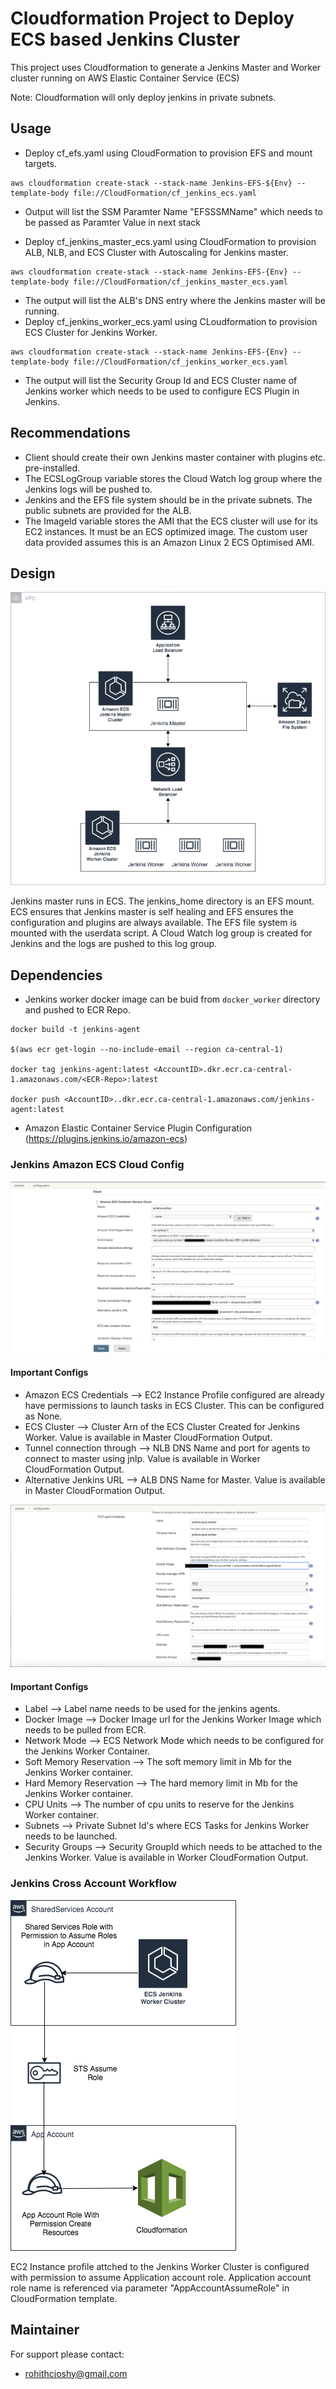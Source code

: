 # Cloudformation Project to Deploy ECS based Jenkins Cluster 

This project uses Cloudformation to generate a Jenkins Master and Worker cluster running on AWS Elastic Container Service (ECS)

Note: Cloudformation will only deploy jenkins in private subnets. 


## Usage

- Deploy cf_efs.yaml using CloudFormation to provision EFS and mount targets.

```
aws cloudformation create-stack --stack-name Jenkins-EFS-${Env} --template-body file://CloudFormation/cf_jenkins_ecs.yaml
```

- Output will list the SSM Paramter Name "EFSSSMName" which needs to be passed as Paramter Value in next stack 

- Deploy cf_jenkins_master_ecs.yaml using CloudFormation to provision ALB, NLB, and ECS Cluster with Autoscaling for Jenkins master.

```
aws cloudformation create-stack --stack-name Jenkins-EFS-{Env} --template-body file://CloudFormation/cf_jenkins_master_ecs.yaml
```

- The output will list the ALB's DNS entry where the Jenkins master will be running.
- Deploy cf_jenkins_worker_ecs.yaml using CLoudformation to provision ECS Cluster for Jenkins Worker.

```
aws cloudformation create-stack --stack-name Jenkins-EFS-{Env} --template-body file://CloudFormation/cf_jenkins_worker_ecs.yaml
```

- The output will list the Security Group Id and ECS Cluster name of Jenkins worker which needs to be used to configure ECS Plugin in Jenkins.


## Recommendations

- Client should create their own Jenkins master container with plugins etc. pre-installed.
- The ECSLogGroup variable stores the Cloud Watch log group where the Jenkins logs will be pushed to.
- Jenkins and the EFS file system should be in the private subnets. The public subnets are provided for the ALB.
- The ImageId variable stores the AMI that the ECS cluster will use for its EC2 instances. It must be an ECS optimized image. The custom user data provided assumes this is an Amazon Linux 2 ECS Optimised AMI.

## Design

![](images/AWSJenkinsECS.png)

Jenkins master runs in ECS. The jenkins_home directory is an EFS mount. ECS ensures that Jenkins master is self healing and EFS ensures the configuration and plugins are always available. The EFS file system is mounted with the userdata script. A Cloud Watch log group is created for Jenkins and the logs are pushed to this log group. 


## Dependencies
- Jenkins worker docker image can be buid from `docker_worker` directory and pushed to ECR Repo.

```
docker build -t jenkins-agent

$(aws ecr get-login --no-include-email --region ca-central-1)

docker tag jenkins-agent:latest <AccountID>.dkr.ecr.ca-central-1.amazonaws.com/<ECR-Repo>:latest

docker push <AccountID>..dkr.ecr.ca-central-1.amazonaws.com/jenkins-agent:latest
```
- Amazon Elastic Container Service Plugin Configuration (https://plugins.jenkins.io/amazon-ecs)

### Jenkins Amazon ECS Cloud Config

![](images/ECSPluginConfig.png)

#### Important Configs
- Amazon ECS Credentials --> EC2 Instance Profile configured are already have permissions to launch tasks in ECS Cluster. This can be configured as None.
- ECS Cluster --> Cluster Arn of the ECS Cluster Created for Jenkins Worker. Value is available in Master CloudFormation Output.
- Tunnel connection through --> NLB DNS Name and port for agents to connect to master using jnlp. Value is available in Worker CloudFormation Output.
- Alternative Jenkins URL --> ALB DNS Name for Master. Value is available in Master CloudFormation Output.

![](images/ECSPluginAgentConfig.png)

#### Important Configs
- Label --> Label name needs to be used for the jenkins agents.
- Docker Image --> Docker Image url for the Jenkins Worker Image which needs to be pulled from ECR.
- Network Mode --> ECS Network Mode which needs to be configured for the Jenkins Worker Container.
- Soft Memory Reservation --> 	The soft memory limit in Mb for the Jenkins Worker container.
- Hard Memory Reservation --> The hard memory limit in Mb for the Jenkins Worker container.
- CPU Units --> The number of cpu units to reserve for the Jenkins Worker container.
- Subnets --> Private Subnet Id's where ECS Tasks for Jenkins Worker needs to be launched.
- Security Groups --> Security GroupId which needs to be attached to the Jenkins Worker. Value is available in Worker CloudFormation Output.

### Jenkins Cross Account Workflow

![](images/JenkinsCrossAccount.png)

EC2 Instance profile attched to the Jenkins Worker Cluster is configured with permission to assume Application account role. Application account role name is referenced via parameter "AppAccountAssumeRole" in CloudFormation template.

## Maintainer

For support please contact:

- rohithcjoshy@gmail.com
